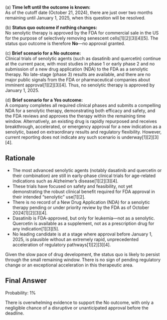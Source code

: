 (a) **Time left until the outcome is known:**  
As of the cutoff date (October 21, 2024), there are just over two months remaining until January 1, 2025, when this question will be resolved.

(b) **Status quo outcome if nothing changes:**  
No senolytic therapy is approved by the FDA for commercial sale in the US for the purpose of selectively removing senescent cells[1][2][3][4][5]. The status quo outcome is therefore **No**—no approval granted.

(c) **Brief scenario for a No outcome:**  
Clinical trials of senolytic agents (such as dasatinib and quercetin) continue at the current pace, with most studies in phase 1 or early phase 2 and no submission of a new drug application (NDA) to the FDA as a senolytic therapy. No late-stage (phase 3) results are available, and there are no major public signals from the FDA or pharmaceutical companies about imminent approval[1][2][3][4]. Thus, no senolytic therapy is approved by January 1, 2025.

(d) **Brief scenario for a Yes outcome:**  
A company completes all required clinical phases and submits a compelling NDA for a senolytic therapy, demonstrating both efficacy and safety, and the FDA reviews and approves the therapy within the remaining time window. Alternatively, an existing drug is rapidly repurposed and receives breakthrough, accelerated, or emergency approval for a new indication as a senolytic, based on extraordinary results and regulatory flexibility. However, current reporting does not indicate any such scenario is underway[1][2][3][4].

## Rationale
- The most advanced senolytic agents (notably dasatinib and quercetin or their combination) are still in early-phase clinical trials for age-related indications such as Alzheimer’s disease[1][2][3][4]. 
- These trials have focused on safety and feasibility, not yet demonstrating the robust clinical benefit required for FDA approval in their intended “senolytic” use[1][2].
- There is no record of a New Drug Application (NDA) for a senolytic therapy pending or under priority review by the FDA as of October 2024[1][2][3][4].
- Dasatinib is FDA-approved, but only for leukemia—not as a senolytic. Quercetin is available as a supplement, not as a prescription drug for any indication[1][3][5].
- No leading candidate is at a stage where approval before January 1, 2025, is plausible without an extremely rapid, unprecedented acceleration of regulatory pathways[1][2][3][4].

Given the slow pace of drug development, the status quo is likely to persist through the small remaining window. There is no sign of pending regulatory change or an exceptional acceleration in this therapeutic area.

## Final Answer

Probability: 1%  

There is overwhelming evidence to support the No outcome, with only a negligible chance of a disruptive or unanticipated approval before the deadline.